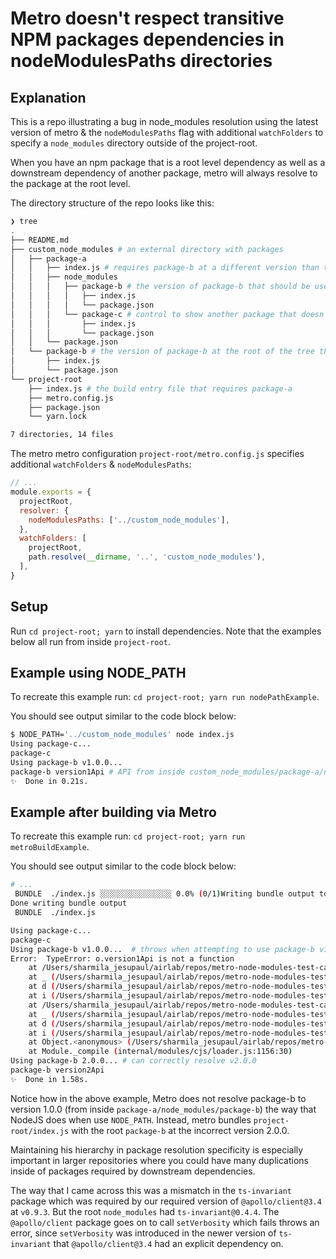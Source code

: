 # Metro doesn't respect transitive NPM packages dependencies in nodeModulesPaths directories

## Explanation

This is a repo illustrating a bug in node_modules resolution using the latest version of metro & the `nodeModulesPaths` flag with additional `watchFolders` to specify a `node_modules` directory outside of the project-root.

When you have an npm package that is a root level dependency as well as a downstream dependency of another package, metro will always resolve to the package at the root level.

The directory structure of the repo looks like this:

```sh
❯ tree
.
├── README.md
├── custom_node_modules # an external directory with packages
│   ├── package-a
│   │   ├── index.js # requires package-b at a different version than the root custom_node_modules/package-b
│   │   ├── node_modules
│   │   │   ├── package-b # the version of package-b that should be used when required in package-a/index.js
│   │   │   │   ├── index.js
│   │   │   │   └── package.json
│   │   │   └── package-c # control to show another package that doesn't have this issue
│   │   │       ├── index.js
│   │   │       └── package.json
│   │   └── package.json
│   └── package-b # the version of package-b at the root of the tree that metro uses, even when resolving package-a/index.js
│       ├── index.js
│       └── package.json
└── project-root
    ├── index.js # the build entry file that requires package-a
    ├── metro.config.js
    ├── package.json
    └── yarn.lock

7 directories, 14 files
```

The metro metro configuration `project-root/metro.config.js` specifies additional `watchFolders` & `nodeModulesPaths`:

```js
// ...
module.exports = {
  projectRoot,
  resolver: {
    nodeModulesPaths: ['../custom_node_modules'],
  },
  watchFolders: [
    projectRoot, 
    path.resolve(__dirname, '..', 'custom_node_modules'),
  ],
}
```

## Setup

Run `cd project-root; yarn` to install dependencies. Note that the examples below all run from inside `project-root`.

## Example using NODE_PATH

To recreate this example run: `cd project-root; yarn run nodePathExample`.

You should see output similar to the code block below:

```sh
$ NODE_PATH='../custom_node_modules' node index.js
Using package-c...
package-c
Using package-b v1.0.0...
package-b version1Api # API from inside custom_node_modules/package-a/node_modules/package-b/index.js is used
✨  Done in 0.21s.
```

## Example after building via Metro

To recreate this example run: `cd project-root; yarn run metroBuildExample`.

You should see output similar to the code block below:

```sh
# ...
 BUNDLE  ./index.js ░░░░░░░░░░░░░░░░ 0.0% (0/1)Writing bundle output to: index.build.js
Done writing bundle output
 BUNDLE  ./index.js

Using package-c...
package-c
Using package-b v1.0.0...  # throws when attempting to use package-b v1.0.0
Error:  TypeError: o.version1Api is not a function
    at /Users/sharmila_jesupaul/airlab/repos/metro-node-modules-test-case/project-root/index.build.js:4:154
    at _ (/Users/sharmila_jesupaul/airlab/repos/metro-node-modules-test-case/project-root/index.build.js:2:1579)
    at d (/Users/sharmila_jesupaul/airlab/repos/metro-node-modules-test-case/project-root/index.build.js:2:1048)
    at i (/Users/sharmila_jesupaul/airlab/repos/metro-node-modules-test-case/project-root/index.build.js:2:502)
    at /Users/sharmila_jesupaul/airlab/repos/metro-node-modules-test-case/project-root/index.build.js:3:42
    at _ (/Users/sharmila_jesupaul/airlab/repos/metro-node-modules-test-case/project-root/index.build.js:2:1579)
    at d (/Users/sharmila_jesupaul/airlab/repos/metro-node-modules-test-case/project-root/index.build.js:2:1048)
    at i (/Users/sharmila_jesupaul/airlab/repos/metro-node-modules-test-case/project-root/index.build.js:2:502)
    at Object.<anonymous> (/Users/sharmila_jesupaul/airlab/repos/metro-node-modules-test-case/project-root/index.build.js:7:1)
    at Module._compile (internal/modules/cjs/loader.js:1156:30)
Using package-b 2.0.0... # can correctly resolve v2.0.0
package-b version2Api
✨  Done in 1.58s.
```

Notice how in the above example, Metro does not resolve package-b to version 1.0.0 (from inside `package-a/node_modules/package-b`) the way that NodeJS does when use `NODE_PATH`. Instead, metro bundles `project-root/index.js` with the root `package-b` at the incorrect version 2.0.0.

Maintaining his hierarchy in package resolution specificity is especially important in larger repositories where you could have many duplications inside of packages required by downstream dependencies.

The way that I came across this was a mismatch in the `ts-invariant` package which was required by our required version of `@apollo/client@3.4` at `v0.9.3`. But the root `node_modules` had `ts-invariant@0.4.4`. The `@apollo/client` package goes on to call `setVerbosity` which fails throws an error, since `setVerbosity` was introduced in the newer version of `ts-invariant` that `@apollo/client@3.4` had an explicit dependency on.
